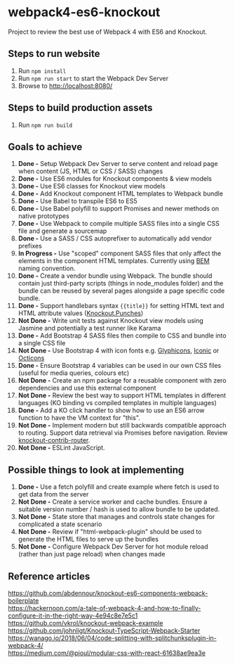 # webpack4-es6-knockout
Project to review the best use of Webpack 4 with ES6 and Knockout.

## Steps to run website
1. Run `npm install`
2. Run `npm run start` to start the Webpack Dev Server
3. Browse to [http://localhost:8080/](http://localhost:8080/)


## Steps to build production assets
1. Run `npm run build`

## Goals to achieve
1. **Done -** Setup Webpack Dev Server to serve content and reload page when content (JS, HTML or CSS / SASS) changes
2. **Done -** Use ES6 modules for Knockout components & view models
3. **Done -** Use ES6 classes for Knockout view models
4. **Done -** Add Knockout component HTML templates to Webpack bundle
5. **Done -** Use Babel to transpile ES6 to ES5
6. **Done -** Use Babel polyfill to support Promises and newer methods on native prototypes
7. **Done -** Use Webpack to compile multiple SASS files into a single CSS file and generate a sourcemap
8. **Done -** Use a SASS / CSS autoprefixer to automatically add vendor prefixes
9. **In Progress -** Use "scoped" component SASS files that only affect the elements in the component HTML templates. Currently using [BEM](http://getbem.com/naming/) naming convention. 
10. **Done -** Create a vendor bundle using Webpack. The bundle should contain just third-party scripts (things in node_modules folder) and the bundle can be reused by several pages alongside a page specific code bundle.
11. **Done -** Support handlebars syntax `{{title}}` for setting HTML text and HTML attribute values ([Knockout.Punches](http://mbest.github.io/knockout.punches/))
12. **Not Done -** Write unit tests against Knockout view models using Jasmine and potentially a test runner like Karama
13. **Done -** Add Bootstrap 4 SASS files then compile to CSS and bundle into a single CSS file
13. **Not Done -** Use Bootstrap 4 with icon fonts e.g. [Glyphicons](http://glyphicons.com/), [Iconic](https://useiconic.com/open/) or [Octicons](https://octicons.github.com/)
14. **Done -** Ensure Bootstrap 4 variables can be used in our own CSS files (useful for media queries, colours etc)
15. **Not Done -** Create an npm package for a reusable component with zero dependencies and use this external component
16. **Not Done -** Review the best way to support HTML templates in different languages (KO binding vs compiled templates in multiple languages)
17. **Done -** Add a KO click handler to show how to use an ES6 arrow function to have the VM context for "this".
18. **Not Done -** Implement modern but still backwards compatible approach to routing. Support data retrieval via Promises before navigation. Review [knockout-contrib-router](https://github.com/Profiscience/knockout-contrib/tree/master/packages/router).
19. **Not Done -** ESLint JavaScript.


## Possible things to look at implementing
1. **Done -** Use a fetch polyfill and create example where fetch is used to get data from the server
2. **Not Done -** Create a service worker and cache bundles. Ensure a suitable version number / hash is used to allow bundle to be updated.
3. **Not Done -** State store that manages and controls state changes for complicated a state scenario
4. **Not Done -** Review if "html-webpack-plugin" should be used to generate the HTML files to serve up the bundles
5. **Not Done -** Configure Webpack Dev Server for hot module reload (rather than just page reload) when changes made


## Reference articles
https://github.com/abdennour/knockout-es6-components-webpack-boilerplate
<br />
https://hackernoon.com/a-tale-of-webpack-4-and-how-to-finally-configure-it-in-the-right-way-4e94c8e7e5c1
<br />
https://github.com/vkrol/knockout-webpack-example
<br />
https://github.com/johnligt/Knockout-TypeScript-Webpack-Starter
<br />
https://wanago.io/2018/06/04/code-splitting-with-splitchunksplugin-in-webpack-4/
<br />
https://medium.com/@pioul/modular-css-with-react-61638ae9ea3e
